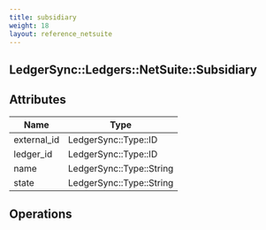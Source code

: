 ```yaml
---
title: subsidiary
weight: 18
layout: reference_netsuite
---
```


## LedgerSync::Ledgers::NetSuite::Subsidiary

## Attributes

| Name | Type |
| ---- | ---- |
| external_id | LedgerSync::Type::ID |
| ledger_id | LedgerSync::Type::ID |
| name | LedgerSync::Type::String |
| state | LedgerSync::Type::String |


## Operations

